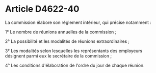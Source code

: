 # Article D4622-40

La commission élabore son règlement intérieur, qui précise notamment : 
  
   
1° Le nombre de réunions annuelles de la commission ; 
  
   
2° La possibilité et les modalités de réunions extraordinaires ; 
  
   
3° Les modalités selon lesquelles les représentants des employeurs désignent parmi eux le secrétaire de la commission ; 
  
   
4° Les conditions d'élaboration de l'ordre du jour de chaque réunion.